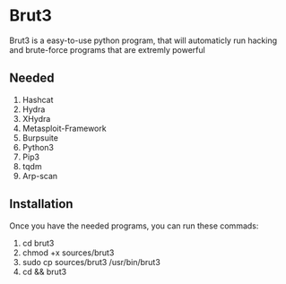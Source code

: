 # Brut3
Brut3 is a easy-to-use python program, that will automaticly
run hacking and brute-force programs that are extremly powerful

## Needed
1. Hashcat
2. Hydra
3. XHydra
4. Metasploit-Framework
5. Burpsuite
6. Python3
7. Pip3
8. tqdm
9. Arp-scan

## Installation
Once you have the needed programs, you can run these commads:
  1. cd brut3
  2. chmod +x sources/brut3
  3. sudo cp sources/brut3 /usr/bin/brut3
  4. cd && brut3
